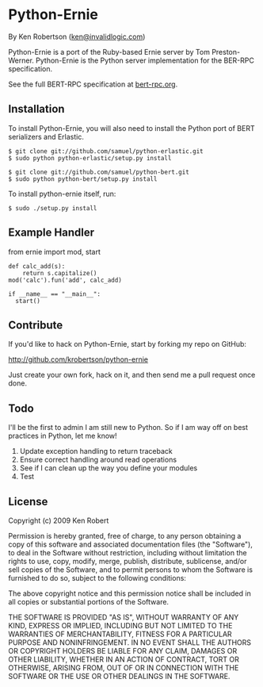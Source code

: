 Python-Ernie
=====

By Ken Robertson (ken@invalidlogic.com)

Python-Ernie is a port of the Ruby-based Ernie server by Tom Preston-Werner.  Python-Ernie is the Python server implementation for the BER-RPC specification.

See the full BERT-RPC specification at [bert-rpc.org](http://bert-rpc.org).


Installation
------------

To install Python-Ernie, you will also need to install the Python port of BERT serializers and Erlastic.

    $ git clone git://github.com/samuel/python-erlastic.git
    $ sudo python python-erlastic/setup.py install
    
    $ git clone git://github.com/samuel/python-bert.git
    $ sudo python python-bert/setup.py install

To install python-ernie itself, run:

    $ sudo ./setup.py install


Example Handler
---------------

from ernie import mod, start

    def calc_add(s):
        return s.capitalize()
    mod('calc').fun('add', calc_add)
    
    if __name__ == "__main__":
      start()


Contribute
----------

If you'd like to hack on Python-Ernie, start by forking my repo on GitHub:

http://github.com/krobertson/python-ernie

Just create your own fork, hack on it, and then send me a pull request once done.


Todo
---------

I'll be the first to admin I am still new to Python.  So if I am way off on best practices in Python, let me know!

1. Update exception handling to return traceback
1. Ensure correct handling around read operations
1. See if I can clean up the way you define your modules
1. Test


License
---------

Copyright (c) 2009 Ken Robert

Permission is hereby granted, free of charge, to any person obtaining
a copy of this software and associated documentation files (the
"Software"), to deal in the Software without restriction, including
without limitation the rights to use, copy, modify, merge, publish,
distribute, sublicense, and/or sell copies of the Software, and to
permit persons to whom the Software is furnished to do so, subject to
the following conditions:

The above copyright notice and this permission notice shall be
included in all copies or substantial portions of the Software.

THE SOFTWARE IS PROVIDED "AS IS", WITHOUT WARRANTY OF ANY KIND,
EXPRESS OR IMPLIED, INCLUDING BUT NOT LIMITED TO THE WARRANTIES OF
MERCHANTABILITY, FITNESS FOR A PARTICULAR PURPOSE AND
NONINFRINGEMENT. IN NO EVENT SHALL THE AUTHORS OR COPYRIGHT HOLDERS BE
LIABLE FOR ANY CLAIM, DAMAGES OR OTHER LIABILITY, WHETHER IN AN ACTION
OF CONTRACT, TORT OR OTHERWISE, ARISING FROM, OUT OF OR IN CONNECTION
WITH THE SOFTWARE OR THE USE OR OTHER DEALINGS IN THE SOFTWARE.